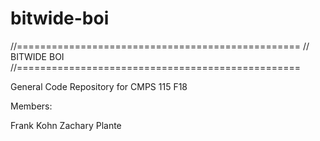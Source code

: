 # bitwide-boi
//=================================================
// BITWIDE BOI
//=================================================

General Code Repository for CMPS 115 F18

Members:

Frank Kohn
Zachary Plante
